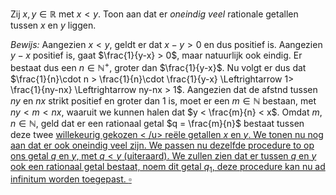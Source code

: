 Zij $x, y \in \mathbb{R}$ met $x < y$. Toon aan dat er *oneindig veel* rationale getallen tussen $x$ en $y$ liggen.

*Bewijs:*
Aangezien $x < y$, geldt er dat $x-y > 0$ en dus positief is. Aangezien $y-x$ positief is, gaat $\frac{1}{y-x} > 0$, maar natuurlijk ook eindig. Er bestaat dus een $n \in \mathbb{N}^{+}$, groter dan $\frac{1}{y-x}$. Nu volgt er dus dat $\frac{1}{n}\cdot n > \frac{1}{n}\cdot \frac{1}{y-x} \Leftrightarrow 1> \frac{1}{ny-nx} \Leftrightarrow ny-nx > 1$. Aangezien dat de afstnd tussen $ny$ en $nx$ strikt positief en groter dan 1 is, moet er een $m \in \mathbb{N}$ bestaan, met $ny < m < nx$, waaruit we kunnen halen dat $y < \frac{m}{n} < x$. Omdat $m, n \in \mathbb{N}$, geld dat er een rationaal getal $q = \frac{m}{n}$ bestaat tussen deze twee <u > willekeurig gekozen < /u> reële getallen $x$ en $y$. 
We tonen nu nog aan dat er ook oneindig veel zijn.
We passen nu dezelfde procedure to op ons getal $q$ en $y$, met $q < y$ (uiteraard). We zullen zien dat er tussen $q$ en $y$ ook een rationaal getal bestaat, noem dit getal $q_{1}$, deze procedure kan nu ad infinitum worden toegepast.
$\square$

